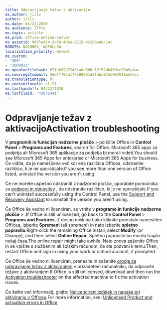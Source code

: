 ```yaml
---
title: Odpravljanje težav z aktivacijo
ms.author: jillz
author: jillz
ms.date: 04/21/2020
ms.audience: ITPro
ms.topic: article
ms.prod: office-online-server
ms.assetid: 9075ad24-3c60-48be-811b-4c28be4ec14c
ROBOTS: NOINDEX, NOFOLLOW
localization_priority: Normal
ms.custom:
- "909"
- "2000021"
ms.openlocfilehash: 871db32d7248cade686c12f524b409ce3949a4ae
ms.sourcegitcommit: 55eff703a17e500681d8fa6a87eb067019ade3cc
ms.translationtype: MT
ms.contentlocale: sl-SI
ms.lasthandoff: 04/22/2020
ms.locfileid: "43676441"
---
```

# <a name="activation-troubleshooting"></a><span data-ttu-id="f8de5-102">Odpravljanje težav z aktivacijo</span><span class="sxs-lookup"><span data-stu-id="f8de5-102">Activation troubleshooting</span></span>

<span data-ttu-id="f8de5-103">V **programih in funkcijah** **nadzorne plošče** \> poiščite Office.</span><span class="sxs-lookup"><span data-stu-id="f8de5-103">In **Control Panel** \> **Programs and Features**, search for Office.</span></span> <span data-ttu-id="f8de5-104">Microsoft 365 apps za podjetja ali Microsoft 365 aplikacije za podjetja bi morali videti.</span><span class="sxs-lookup"><span data-stu-id="f8de5-104">You should see Microsoft 365 Apps for enterprise or Microsoft 365 Apps for business.</span></span> <span data-ttu-id="f8de5-105">Če vidite, da je nameščena več kot ena različica Officea, odstranite različico, k je ne uporabljate.</span><span class="sxs-lookup"><span data-stu-id="f8de5-105">If you see more than one version of Office listed, uninstall the version you aren't using.</span></span>
  
<span data-ttu-id="f8de5-106">Če ne morete uspešno odstraniti z nadzorno ploščo, uporabite pomočnika za [podporo in obnovitev](https://aka.ms/SARA-OfficeUninstall-Alchemy) , da odstranite različico, ki je ne uporabljate.</span><span class="sxs-lookup"><span data-stu-id="f8de5-106">If you can't uninstall successfully using the Control Panel, use the [Support and Recovery Assistant](https://aka.ms/SARA-OfficeUninstall-Alchemy) to uninstall the version you aren't using.</span></span>
  
<span data-ttu-id="f8de5-107">Če Office še vedno ni licenciran, se vrnite v **programe in funkcije** **nadzorne plošče** \> .</span><span class="sxs-lookup"><span data-stu-id="f8de5-107">If Office is still unlicensed, go back to the **Control Panel** \> **Programs and Features**.</span></span> <span data-ttu-id="f8de5-108">Z desno miškino tipko kliknite preostalo namestitev Officea, izberite **Spremeni** (ali spremeni) in nato izberite **spletno popravilo**.</span><span class="sxs-lookup"><span data-stu-id="f8de5-108">Right-click the remaining Office install, select **Modify** (or Change), and then select **Online Repair**.</span></span> <span data-ttu-id="f8de5-109">Spletno popravilo bo morda trajalo nekaj časa.</span><span class="sxs-lookup"><span data-stu-id="f8de5-109">The online repair might take awhile.</span></span> <span data-ttu-id="f8de5-110">Nato znova zaženite Office in se vpišite s službenim ali šolskim računom, če ste pozvani k temu.</span><span class="sxs-lookup"><span data-stu-id="f8de5-110">Then, restart Office and sign in using your work or school account, if prompted.</span></span>
  
<span data-ttu-id="f8de5-111">Če Office še vedno ni licenciran, prenesite in zaženite [orodje za odpravljanje težav z aktiviranjem](https://aka.ms/SARA-OfficeActivation-Alchemy) v prizadetem računalniku, da odpravite težave z aktiviranjem.</span><span class="sxs-lookup"><span data-stu-id="f8de5-111">If Office is still unlicensed, download and then run the [Activation troubleshooter](https://aka.ms/SARA-OfficeActivation-Alchemy) on the affected machine to fix the activation issues.</span></span>
  
<span data-ttu-id="f8de5-112">Če želite več informacij, glejte: [Nelicencirani izdelek in napake pri aktiviranju v Officeu](https://support.office.com/article/0d23d3c0-c19c-4b2f-9845-5344fedc4380).</span><span class="sxs-lookup"><span data-stu-id="f8de5-112">For more information, see: [Unlicensed Product and activation errors in Office](https://support.office.com/article/0d23d3c0-c19c-4b2f-9845-5344fedc4380).</span></span>
